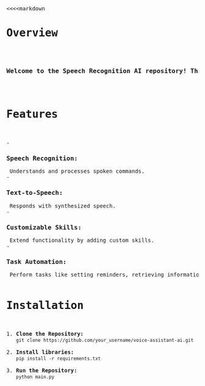 <pre>
&lt;&lt;&lt;&lt;markdown
<h1>Overview</h1>

<h3>Welcome to the Speech Recognition AI repository! This project aims to develop a versatile voice assistant powered by AI to perform various tasks, provide information, and assist users in their daily activities.</h3>

<h1>Features</h1>

- <strong><h3>Speech Recognition:</h3></strong> Understands and processes spoken commands.
- <strong><h3>Text-to-Speech:</h3></strong> Responds with synthesized speech.
- <strong><h3>Customizable Skills:</h3></strong> Extend functionality by adding custom skills.
- <strong><h3>Task Automation:</h3></strong> Perform tasks like setting reminders, retrieving information, etc.

<h1>Installation</h1>

1. <strong>Clone the Repository:</strong>
   <code>git clone https://github.com/your_username/voice-assistant-ai.git</code>

2. <strong>Install libraries:</strong>
   <code>pip install -r requirements.txt</code>

3. <strong>Run the Repository:</strong>
   <code>python main.py</code>
</pre>
